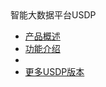 <div class="sidebar_title icon_"> 智能大数据平台USDP </div>   



* [产品概述](usdpdc/arm_1.0.x/README)
* [功能介绍](usdpdc/arm_1.0.x/release_notes)
* <!--[常见问题](usdpdc/arm_1.0.x/FAQ) -->
* [更多USDP版本](/usdpdc/version_list)


